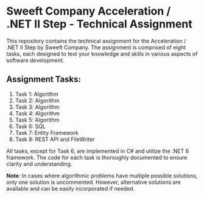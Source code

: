 # Sweeft Company Acceleration / .NET II Step - Technical Assignment

This repository contains the technical assignment for the Acceleration / .NET II Step by Sweeft Company. The assignment is comprised of eight tasks, each designed to test your knowledge and skills in various aspects of software development.

## Assignment Tasks:

1. Task 1: Algorithm
2. Task 2: Algorithm
3. Task 3: Algorithm
4. Task 4: Algorithm
5. Task 5: Algorithm
6. Task 6: SQL
7. Task 7: Entity Framework
8. Task 8: REST API and FileWriter

All tasks, except for Task 6, are implemented in C# and utilize the .NET 6 framework. The code for each task is thoroughly documented to ensure clarity and understanding.

**Note**: In cases where algorithmic problems have multiple possible solutions, only one solution is uncommented. However, alternative solutions are available and can be easily incorporated if needed.